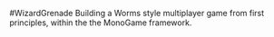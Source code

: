 #WizardGrenade 
Building a Worms style multiplayer game from first principles, within the the MonoGame framework.
